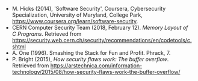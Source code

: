 - M. Hicks (2014), 'Software Security', Coursera, Cybersecurity Specialization, University of Maryland, College Park, <https://www.coursera.org/learn/software-security>.
- CERN Computer Security Team (2018, February 12). *Memory Layout of C Programs*. Retrieved from https://security.web.cern.ch/security/recommendations/en/codetools/c.shtml
- A. One (1996). Smashing the Stack for Fun and Profit. Phrack, 7.
- P. Bright (2015), *How security flaws work: The buffer overflow*. Retrieved from https://arstechnica.com/information-technology/2015/08/how-security-flaws-work-the-buffer-overflow/
